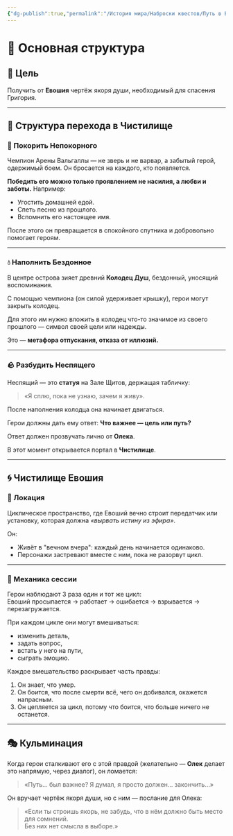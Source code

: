 ```yaml
---
{"dg-publish":true,"permalink":"/История мира/Наброски квестов/Путь в Вальгалла/","noteIcon":"","created":"2025-09-07T13:19:33.845+03:00","updated":"2025-09-07T08:22:48.633+03:00"}
---
```


# 🔧 Основная структура

## 🎯 Цель  
Получить от **Евошия** чертёж якоря души, необходимый для спасения Григория.

---

## 🔁 Структура перехода в Чистилище

### 🥊 Покорить Непокорного  
Чемпион Арены Вальгаллы — не зверь и не варвар, а забытый герой, одержимый боем. Он бросается на каждого, кто появляется.  

**Победить его можно только проявлением не насилия, а любви и заботы.** Например:  
- Угостить домашней едой.  
- Спеть песню из прошлого.  
- Вспомнить его настоящее имя.  

После этого он превращается в спокойного спутника и добровольно помогает героям.

---

### 💧 Наполнить Бездонное  
В центре острова зияет древний **Колодец Душ**, бездонный, уносящий воспоминания.  

С помощью чемпиона (он силой удерживает крышку), герои могут закрыть колодец.  

Для этого им нужно вложить в колодец что-то значимое из своего прошлого — символ своей цели или надежды.  

Это — **метафора отпускания, отказа от иллюзий.**

---

### 🪨 Разбудить Неспящего  
Неспящий — это **статуя** на Зале Щитов, держащая табличку:  
> «Я сплю, пока не узнаю, зачем я живу».

После наполнения колодца она начинает двигаться.  

Герои должны дать ему ответ: **Что важнее — цель или путь?**  

Ответ должен прозвучать лично от **Олека**.  

В этот момент открывается портал в **Чистилище**.

---

## 🌀 Чистилище Евошия

### 📍 Локация  
Циклическое пространство, где Евоший вечно строит передатчик или установку, которая должна *«вырвать истину из эфира»*.  

Он:  
- Живёт в "вечном вчера": каждый день начинается одинаково.  
- Персонажи застревают вместе с ним, пока не разорвут цикл.  

---

### 🧩 Механика сессии  
Герои наблюдают 3 раза один и тот же цикл:  
Евоший просыпается → работает → ошибается → взрывается → перезагружается.  

При каждом цикле они могут вмешиваться:  
- изменить деталь,  
- задать вопрос,  
- встать у него на пути,  
- сыграть эмоцию.  

Каждое вмешательство раскрывает часть правды:  
1. Он знает, что умер.  
2. Он боится, что после смерти всё, чего он добивался, окажется напрасным.  
3. Он цепляется за цикл, потому что боится, что больше ничего не останется.  

---

## 🎭 Кульминация  
Когда герои сталкивают его с этой правдой (желательно — **Олек** делает это напрямую, через диалог), он ломается:  

> «Путь… был важнее? Я думал, я просто должен… закончить…»  

Он вручает чертёж якоря души, но с ним — послание для Олека:  

> «Если ты строишь якорь, не забудь, что в нём должно быть место для сомнений.  
> Без них нет смысла в выборе.»

